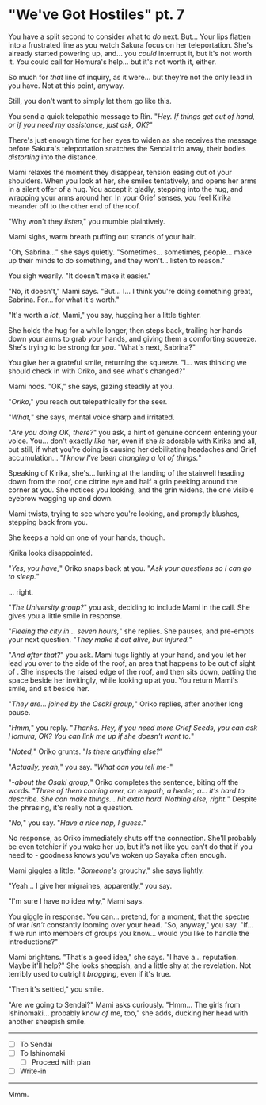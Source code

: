 # "We've Got Hostiles" pt. 7

You have a split second to consider what to *do* next. But... Your lips flatten into a frustrated line as you watch Sakura focus on her teleportation. She's already started powering up, and... you *could* interrupt it, but it's not worth it. You could call for Homura's help... but it's not worth it, either.

So much for *that* line of inquiry, as it were... but they're not the only lead in you have. Not at this point, anyway.

Still, you don't want to simply let them go like this.

You send a quick telepathic message to Rin. "*Hey. If things get out of hand, or if you need my assistance, just ask, OK?*"

There's just enough time for her eyes to widen as she receives the message before Sakura's teleportation snatches the Sendai trio away, their bodies *distorting* into the distance.

Mami relaxes the moment they disappear, tension easing out of your shoulders. When you look at her, she smiles tentatively, and opens her arms in a silent offer of a hug. You accept it gladly, stepping into the hug, and wrapping your arms around her. In your Grief senses, you feel Kirika meander off to the other end of the roof.

"Why won't they *listen*," you mumble plaintively.

Mami sighs, warm breath puffing out strands of your hair.

"Oh, Sabrina..." she says quietly. "Sometimes... sometimes, people... make up their minds to do something, and they won't... listen to reason."

You sigh wearily. "It doesn't make it easier."

"No, it doesn't," Mami says. "But... I... I think you're doing something great, Sabrina. For... for what it's worth."

"It's worth a *lot*, Mami," you say, hugging her a little tighter.

She holds the hug for a while longer, then steps back, trailing her hands down your arms to grab *your* hands, and giving them a comforting squeeze. She's trying to be strong for *you*. "What's next, Sabrina?"

You give her a grateful smile, returning the squeeze. "I... was thinking we should check in with Oriko, and see what's changed?"

Mami nods. "OK," she says, gazing steadily at you.

"*Oriko*," you reach out telepathically for the seer.

"*What,*" she says, mental voice sharp and irritated.

"*Are you doing OK, there?*" you ask, a hint of genuine concern entering your voice. You... don't exactly *like* her, even if she *is* adorable with Kirika and all, but still, if what you're doing is causing her debilitating headaches and Grief accumulation... "*I know I've been changing a lot of things.*"

Speaking of Kirika, she's... lurking at the landing of the stairwell heading down from the roof, one citrine eye and half a grin peeking around the corner at you. She notices you looking, and the grin widens, the one visible eyebrow wagging up and down.

Mami twists, trying to see where you're looking, and promptly blushes, stepping back from you.

She keeps a hold on one of your hands, though.

Kirika looks disappointed.

"*Yes, you have,*" Oriko snaps back at you. "*Ask your questions so I can go to sleep.*"

... right.

"*The University group?*" you ask, deciding to include Mami in the call. She gives you a little smile in response.

"*Fleeing the city in... seven hours,*" she replies. She pauses, and pre-empts your next question. "*They make it out alive, but injured.*"

"*And after that?*" you ask. Mami tugs lightly at your hand, and you let her lead you over to the side of the roof, an area that happens to be out of sight of . She inspects the raised edge of the roof, and then sits down, patting the space beside her invitingly, while looking up at you. You return Mami's smile, and sit beside her.

"*They are... joined by the Osaki group,*" Oriko replies, after another long pause.

"*Hmm,*" you reply. "*Thanks. Hey, if you need more Grief Seeds, you can ask Homura, OK? You can link me up if she doesn't want to.*"

"*Noted,*" Oriko grunts. "*Is there anything else?*"

"*Actually, yeah,*" you say. "*What can you tell me-*"

"*-about the Osaki group,*" Oriko completes the sentence, biting off the words. "*Three of them coming over, an empath, a healer, a... it's hard to describe. She can make things... hit extra hard. Nothing else, right.*" Despite the phrasing, it's really not a question.

"*No,*" you say. "*Have a nice nap, I guess.*"

No response, as Oriko immediately shuts off the connection. She'll probably be even tetchier if you wake her up, but it's not like you can't do that if you need to - goodness knows you've woken up Sayaka often enough.

Mami giggles a little. "*Someone's* grouchy," she says lightly.

"Yeah... I give her migraines, apparently," you say.

"I'm sure I have no idea why," Mami says.

You giggle in response. You can... pretend, for a moment, that the spectre of war *isn't* constantly looming over your head. "So, anyway," you say. "If... if we run into members of groups you know\... would you like to handle the introductions?"

Mami brightens. "That's a good idea," she says. "I have a... reputation. Maybe it'll help?" She looks sheepish, and a little shy at the revelation. Not terribly used to outright *bragging*, even if it's true.

"Then it's settled," you smile.

"Are we going to Sendai?" Mami asks curiously. "Hmm... The girls from Ishinomaki... probably know *of* me, too," she adds, ducking her head with another sheepish smile.

---

- [ ] To Sendai
- [ ] To Ishinomaki
  - [ ] Proceed with plan
- [ ] Write-in

---

Mmm.
